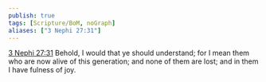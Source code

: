 ```yaml
---
publish: true
tags: [Scripture/BoM, noGraph]
aliases: ["3 Nephi 27:31"]
---
```

[3 Nephi 27:31](https://churchofjesuschrist.org/study/scriptures/bofm/3-ne/27?lang=eng&id=p31#p31) Behold, I would that ye should understand; for I mean them who are now alive of this generation; and none of them are lost; and in them I have fulness of joy.

